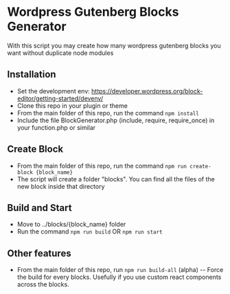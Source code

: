 # Wordpress Gutenberg Blocks Generator
With this script you may create how many wordpress gutenberg blocks you want without duplicate node modules

## Installation
- Set the development env: https://developer.wordpress.org/block-editor/getting-started/devenv/
- Clone this repo in your plugin or theme
- From the main folder of this repo, run the command `npm install`
- Include the file BlockGenerator.php (include, require, require_once) in your function.php or similar

## Create Block
- From the main folder of this repo, run the command `npm run create-block {block_name}`
- The script will create a folder "blocks". You can find all the files of the new block inside that directory

## Build and Start
- Move to ../blocks/{block_name} folder
- Run the command `npm run build` OR `npm run start`

## Other features
- From the main folder of this repo, run `npm run build-all` (alpha)
-- Force the build for every blocks. Usefully if you use custom react components across the blocks.

